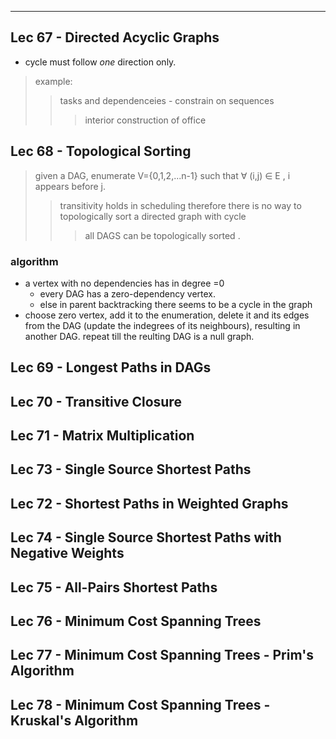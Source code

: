 
---

## Lec 67 - Directed Acyclic Graphs

* cycle must follow *one* direction only.
> example:
>>tasks and dependenceies - constrain on sequences
>>> interior construction of office


## Lec 68 - Topological Sorting
> given a DAG, enumerate V=\{0,1,2,...n-1\} such that ∀ (i,j) ∈ E , i appears before j.
>> transitivity holds in scheduling therefore there is no way to topologically sort a directed graph with cycle
>>> all DAGS can be topologically sorted .

### algorithm
* a vertex with no dependencies has in degree =0
	* every DAG has a zero-dependency vertex.
	* else in parent backtracking there seems to be a cycle in the graph
* choose zero vertex, add it to the enumeration, delete it and its edges from the DAG (update the indegrees of its neighbours), resulting in another DAG. repeat till the reulting DAG is a null graph.


## Lec 69 - Longest Paths in DAGs
## Lec 70 - Transitive Closure
## Lec 71 - Matrix Multiplication
## Lec 73 - Single Source Shortest Paths
## Lec 72 - Shortest Paths in Weighted Graphs
## Lec 74 - Single Source Shortest Paths with Negative Weights
## Lec 75 - All-Pairs Shortest Paths
## Lec 76 - Minimum Cost Spanning Trees
## Lec 77 - Minimum Cost Spanning Trees - Prim's Algorithm
## Lec 78 - Minimum Cost Spanning Trees - Kruskal's Algorithm